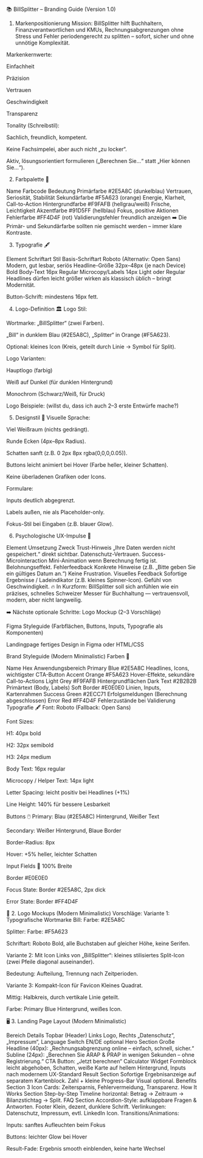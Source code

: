 
📚 BillSplitter – Branding Guide (Version 1.0)
1. Markenpositionierung
Mission:
BillSplitter hilft Buchhaltern, Finanzverantwortlichen und KMUs, Rechnungsabgrenzungen ohne Stress und Fehler periodengerecht zu splitten – sofort, sicher und ohne unnötige Komplexität.

Markenkernwerte:

Einfachheit

Präzision

Vertrauen

Geschwindigkeit

Transparenz

Tonality (Schreibstil):

Sachlich, freundlich, kompetent.

Keine Fachsimpelei, aber auch nicht „zu locker“.

Aktiv, lösungsorientiert formulieren („Berechnen Sie...“ statt „Hier können Sie...“).

2. Farbpalette 🎨

Name	Farbcode	Bedeutung
Primärfarbe	#2E5A8C (dunkelblau)	Vertrauen, Seriosität, Stabilität
Sekundärfarbe	#F5A623 (orange)	Energie, Klarheit, Call-to-Action
Hintergrundfarbe	#F9FAFB (hellgrau/weiß)	Frische, Leichtigkeit
Akzentfarbe	#91D5FF (hellblau)	Fokus, positive Aktionen
Fehlerfarbe	#FF4D4F (rot)	Validierungsfehler freundlich anzeigen
➡️ Die Primär- und Sekundärfarbe sollten nie gemischt werden – immer klare Kontraste.

3. Typografie 🖋️

Element	Schriftart	Stil
Basis-Schriftart	Roboto (Alternativ: Open Sans)	Modern, gut lesbar, seriös
Headline-Größe	32px–48px (je nach Device)	Bold
Body-Text	16px	Regular
Microcopy/Labels	14px	Light oder Regular
Headlines dürfen leicht größer wirken als klassisch üblich – bringt Modernität.

Button-Schrift: mindestens 16px fett.

4. Logo-Definition 🏛️
Logo Stil:

Wortmarke: „BillSplitter“ (zwei Farben).

„Bill“ in dunklem Blau (#2E5A8C), „Splitter“ in Orange (#F5A623).

Optional: kleines Icon (Kreis, geteilt durch Linie → Symbol für Split).

Logo Varianten:

Hauptlogo (farbig)

Weiß auf Dunkel (für dunklen Hintergrund)

Monochrom (Schwarz/Weiß, für Druck)

Logo Beispiele: (willst du, dass ich auch 2–3 erste Entwürfe mache?)

5. Designstil 🎨
Visuelle Sprache:

Viel Weißraum (nichts gedrängt).

Runde Ecken (4px–8px Radius).

Schatten sanft (z.B. 0 2px 8px rgba(0,0,0,0.05)).

Buttons leicht animiert bei Hover (Farbe heller, kleiner Schatten).

Keine überladenen Grafiken oder Icons.

Formulare:

Inputs deutlich abgegrenzt.

Labels außen, nie als Placeholder-only.

Fokus-Stil bei Eingaben (z.B. blauer Glow).

6. Psychologische UX-Impulse 🧠

Element	Umsetzung	Zweck
Trust-Hinweis	„Ihre Daten werden nicht gespeichert.“ direkt sichtbar.	Datenschutz-Vertrauen.
Success-Microinteraction	Mini-Animation wenn Berechnung fertig ist.	Belohnungseffekt.
Fehlerfeedback	Konkrete Hinweise (z.B. „Bitte geben Sie ein gültiges Datum an.“)	Keine Frustration.
Visuelles Feedback	Sofortige Ergebnisse / Ladeindikator (z.B. kleines Spinner-Icon).	Gefühl von Geschwindigkeit.
🔥 In Kurzform:
BillSplitter soll sich anfühlen wie ein präzises, schnelles Schweizer Messer für Buchhaltung — vertrauensvoll, modern, aber nicht langweilig.

➡️ Nächste optionale Schritte:
Logo Mockup (2–3 Vorschläge)

Figma Styleguide (Farbflächen, Buttons, Inputs, Typografie als Komponenten)

Landingpage fertiges Design in Figma oder HTML/CSS

Brand Styleguide (Modern Minimalistic)
Farben 🎨

Name	Hex	Anwendungsbereich
Primary Blue	#2E5A8C	Headlines, Icons, wichtigster CTA-Button
Accent Orange	#F5A623	Hover-Effekte, sekundäre Call-to-Actions
Light Grey	#F9FAFB	Hintergrundflächen
Dark Text	#2B2B2B	Primärtext (Body, Labels)
Soft Border	#E0E0E0	Linien, Inputs, Kartenrahmen
Success Green	#2ECC71	Erfolgsmeldungen (Berechnung abgeschlossen)
Error Red	#FF4D4F	Fehlerzustände bei Validierung
Typografie 🖋️
Font: Roboto (Fallback: Open Sans)

Font Sizes:

H1: 40px bold

H2: 32px semibold

H3: 24px medium

Body Text: 16px regular

Microcopy / Helper Text: 14px light

Letter Spacing: leicht positiv bei Headlines (+1%)

Line Height: 140% für bessere Lesbarkeit

Buttons 🖱️
Primary: Blau (#2E5A8C) Hintergrund, Weißer Text

Secondary: Weißer Hintergrund, Blaue Border

Border-Radius: 8px

Hover: +5% heller, leichter Schatten

Input Fields 📄
100% Breite

Border #E0E0E0

Focus State: Border #2E5A8C, 2px dick

Error State: Border #FF4D4F

🎨 2. Logo Mockups (Modern Minimalistic)
Vorschläge:
Variante 1: Typografische Wortmarke
Bill: Farbe: #2E5A8C

Splitter: Farbe: #F5A623

Schriftart: Roboto Bold, alle Buchstaben auf gleicher Höhe, keine Serifen.

Variante 2: Mit Icon
Links von „BillSplitter“: kleines stilisiertes Split-Icon (zwei Pfeile diagonal auseinander).

Bedeutung: Aufteilung, Trennung nach Zeitperioden.

Variante 3: Kompakt-Icon für Favicon
Kleines Quadrat.

Mittig: Halbkreis, durch vertikale Linie geteilt.

Farbe: Primary Blue Hintergrund, weißes Icon.

🖥️ 3. Landing Page Layout (Modern Minimalistic)

Bereich	Details
Topbar (Header)	Links Logo, Rechts „Datenschutz“, „Impressum“, Language Switch EN/DE optional
Hero Section	Große Headline (40px): „Rechnungsabgrenzung online – einfach, schnell, sicher.“
Subline (24px): „Berechnen Sie ARAP & PRAP in wenigen Sekunden – ohne Registrierung.“
CTA Button: „Jetzt berechnen“
Calculator Widget	Formblock leicht abgehoben, Schatten, weiße Karte auf hellem Hintergrund, Inputs nach modernem UX-Standard
Result Section	Sofortige Ergebnisanzeige auf separatem Kartenblock. Zahl + kleine Progress-Bar Visual optional.
Benefits Section	3 Icon Cards: Zeitersparnis, Fehlervermeidung, Transparenz.
How It Works Section	Step-by-Step Timeline horizontal: Betrag → Zeitraum → Bilanzstichtag → Split.
FAQ Section	Accordion-Style: aufklappbare Fragen & Antworten.
Footer	Klein, dezent, dunklere Schrift. Verlinkungen: Datenschutz, Impressum, evtl. LinkedIn Icon.
Transitions/Animations:

Inputs: sanftes Aufleuchten beim Fokus

Buttons: leichter Glow bei Hover

Result-Fade: Ergebnis smooth einblenden, keine harte Wechsel
